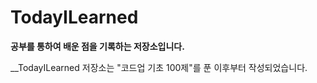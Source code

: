 # TodayILearned

__공부를 통하여 배운 점을 기록하는 저장소입니다.__

__TodayILearned 저장소는 "코드업 기초 100제"를 푼 이후부터 작성되었습니다.
